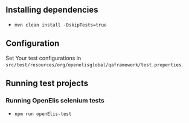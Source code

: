 
## Installing dependencies
- `mvn clean install -DskipTests=true`

## Configuration
Set Your test configurations in `src/test/resources/org/openelisglobal/qaframework/test.properties`.

## Running test projects

### Running OpenElis selenium tests
- `npm run openElis-test`
